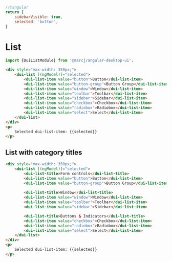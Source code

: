 ```javascript
//@angular
return {
    sidebarVisible: true,
    selected: 'button',
}
```

<h1>List</h1>

```typescript
import {DuiListModule} from '@marcj/angular-desktop-ui';
```

```html
<div style="max-width: 350px;">
    <dui-list [(ngModel)]="selected">
        <dui-list-item value="button">Button</dui-list-item>
        <dui-list-item value="button-group">Button Group</dui-list-item>
        <dui-list-item value="window">Window</dui-list-item>
        <dui-list-item value="toolbar">Toolbar</dui-list-item>
        <dui-list-item value="sidebar">Sidebar</dui-list-item>
        <dui-list-item value="checkbox">Checkbox</dui-list-item>
        <dui-list-item value="radiobox">Radiobox</dui-list-item>
        <dui-list-item value="select">Select</dui-list-item>
    </dui-list>
</div>
<p>
    Selected dui-list-item: {{selected}}
</p>
```

<h2>List with category titles</h2>

```html
<div style="max-width: 350px;">
    <dui-list [(ngModel)]="selected">
        <dui-list-title>Form controls</dui-list-title>
        <dui-list-item value="button">Button</dui-list-item>
        <dui-list-item value="button-group">Button Group</dui-list-item>
        
        <dui-list-title>Window</dui-list-title>
        <dui-list-item value="window">Window</dui-list-item>
        <dui-list-item value="toolbar">Toolbar</dui-list-item>
        <dui-list-item value="sidebar">Sidebar</dui-list-item>

        <dui-list-title>Buttons & Indicators</dui-list-title>
        <dui-list-item value="checkbox">Checkbox</dui-list-item>
        <dui-list-item value="radiobox">Radiobox</dui-list-item>
        <dui-list-item value="select">Select</dui-list-item>
    </dui-list>
</div>
<p>
    Selected dui-list-item: {{selected}}
</p>
```

<api-doc module="components/list/list.component" component="ListComponent"></api-doc>

<api-doc module="components/list/list.component" component="ListItemComponent"></api-doc>

<api-doc module="components/list/list.component" component="ListTitleComponent"></api-doc>
